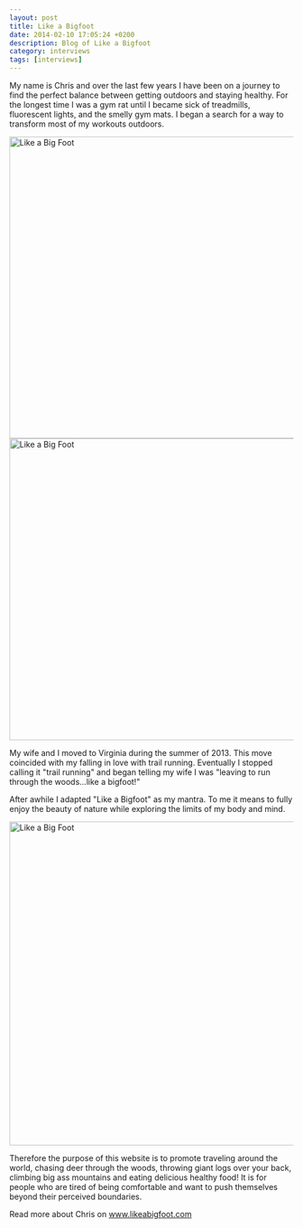 ```yaml
---
layout: post
title: Like a Bigfoot
date: 2014-02-10 17:05:24 +0200
description: Blog of Like a Bigfoot
category: interviews
tags: [interviews]
---
```

My name is Chris and over the last few years I have been on a journey to find the perfect balance between getting outdoors and staying healthy.  For the longest time I was a gym rat until I became sick of treadmills, fluorescent lights, and the smelly gym mats.  I began a search for a way to transform most of my workouts outdoors. 

<img src="http://farm8.staticflickr.com/7425/12436050875_d804795352_c.jpg" width="800" height="534" alt="Like a Big Foot">
<!--more--><br>

<img src="http://farm4.staticflickr.com/3710/12436532084_14178738a5_c.jpg" width="800" height="534" alt="Like a Big Foot">

My wife and I moved to Virginia during the summer of 2013.  This move coincided with my falling in love with trail running.  Eventually I stopped calling it "trail running" and began telling my wife I was "leaving to run through the woods...like a bigfoot!"

After awhile I adapted "Like a Bigfoot" as my mantra.  To me it means to fully enjoy the beauty of nature while exploring the limits of my body and mind.  

<img src="http://farm8.staticflickr.com/7390/12436052715_6d47252af1_c.jpg" width="800" height="573" alt="Like a Big Foot">

Therefore the purpose of this website is to promote traveling around the world, chasing deer through the woods, throwing giant logs over your back, climbing big ass mountains and eating delicious healthy food!  It is for people who are tired of being comfortable and want to push themselves beyond their perceived boundaries.

Read more about Chris on <a href="http://www.likeabigfoot.com" target="_blank">www.likeabigfoot.com</a>
